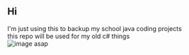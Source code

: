 ## Hi

I'm just using this to backup my school java coding projects
<br>this repo will be used for my old c# things<br>
![image](https://github.com/user-attachments/assets/da9706bd-3f43-4665-af0c-1fea6cf9ccb4)
asap
